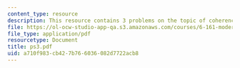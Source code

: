 ```yaml
---
content_type: resource
description: This resource contains 3 problems on the topic of coherence and interference.
file: https://ol-ocw-studio-app-qa.s3.amazonaws.com/courses/6-161-modern-optics-project-laboratory-fall-2005/a710f983cb427b766036082d7722acb8_ps3.pdf
file_type: application/pdf
resourcetype: Document
title: ps3.pdf
uid: a710f983-cb42-7b76-6036-082d7722acb8
---
```

